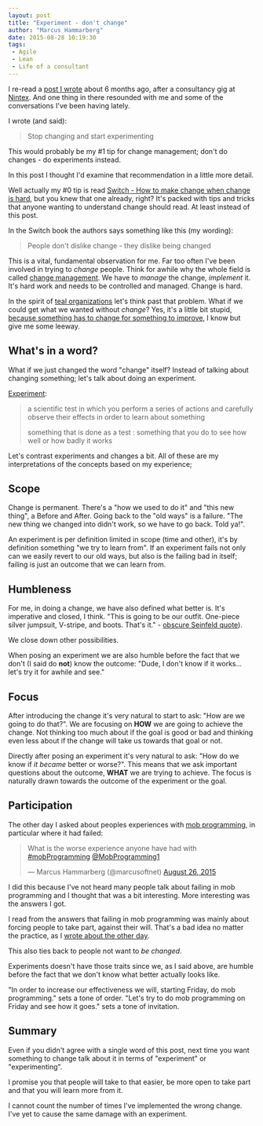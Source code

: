 ```yaml
---
layout: post
title: "Experiment - don't change"
author: "Marcus Hammarberg"
date: 2015-08-28 10:19:30
tags:
 - Agile
 - Lean
 - Life of a consultant
---
```


I re-read a [post I wrote](/2015/05/stuff-i-said-coaching.html) about 6 months ago, after a consultancy gig at [Nintex](http://www.nintex.com). And one thing in there resounded with me and some of the conversations I've been having lately.

I wrote (and said):

<blockquote>Stop changing and start experimenting</blockquote>

This would probably be my #1 tip for change management; don't do changes - do experiments instead.

In this post I thought I'd examine that recommendation in a little more detail.

<!-- excerpt-end -->

Well actually my #0 tip is read [Switch - How to make change when change is hard](http://heathbrothers.com/books/switch/), but you knew that one already, right? It's packed with tips and tricks that anyone wanting to understand change should read. At least instead of this post.

In the Switch book the authors says something like this (my wording):

<blockquote>People don't dislike change - they dislike being changed</blockquote>

This is a vital, fundamental observation for me. Far too often I've been involved in trying to *change* people. Think for awhile why the whole field is called [change management](https://www.wikiwand.com/en/Change_management). We have to *manage* the change, *implement* it. It's hard work and needs to be controlled and managed. Change is hard.

In the spirit of [teal organizations](https://www.marcusoft.net/2015/04/what-is-the-problem.html) let's think past that problem. What if we could get what we wanted without *change*?
Yes, it's a little bit stupid, [because something has to change for something to improve](https://www.marcusoft.net/2013/10/YesITalkAboutChange.html), I know but give me some leeway.

## What's in a word?

What if we just changed the word "change" itself? Instead of talking about changing something; let's talk about doing an experiment.

[Experiment](http://www.merriam-webster.com/dictionary/experiment):

<blockquote><p>a scientific test in which you perform a series of actions and carefully observe their effects in order to learn about something</p>
 <p>something that is done as a test : something that you do to see how well or how badly it works</p>
</blockquote>

Let's contrast experiments and changes a bit. All of these are my interpretations of the concepts based on my experience;

## Scope

Change is permanent. There's a "how we used to do it" and "this new thing", a Before and After.
Going back to the "old ways" is a failure. "The new thing we changed into didn't work, so we have to go back. Told ya!".

An experiment is per definition limited in scope (time and other), it's by definition something "we try to learn from". If an experiment fails not only can we easily revert to our old ways, but also is the failing bad in itself; failing is just an outcome that we can learn from.

## Humbleness

For me, in doing a change, we have also defined what better is. It's imperative and closed, I think. "This is going to be our outfit. One-piece silver jumpsuit, V-stripe, and boots. That's it." - [obscure Seinfeld quote](http://www.seinfeldscripts.com/TheJacket.htm)).

We close down other possibilities.

When posing an experiment we are also humble before the fact that we don't (I said do **not**) know the outcome: "Dude, I don't know if it works... let's try it for awhile and see."

## Focus

After introducing the change it's very natural to start to ask: "How are we going to do that?". We are focusing on **HOW** we are going to achieve the change. Not thinking too much about if the goal is good or bad and thinking even less about if the change will take us towards that goal or not.

Directly after posing an experiment it's very natural to ask: "How do we know if *it became* better or worse?". This means that we ask important questions about the outcome, **WHAT** we are trying to achieve.
The focus is naturally drawn towards the outcome of the experiment or the goal.

## Participation

The other day I asked about peoples experiences with [mob programming](http://mobprogramming.com), in particular where it had failed:

<blockquote class="twitter-tweet" lang="en"><p lang="en" dir="ltr">What is the worse experience anyone have had with <a href="https://twitter.com/hashtag/mobprogramming?src=hash">#mobProgramming</a> <a href="https://twitter.com/MobProgramming1">@MobProgramming1</a></p>&mdash; Marcus Hammarberg (@marcusoftnet) <a href="https://twitter.com/marcusoftnet/status/636401723892871170">August 26, 2015</a></blockquote>
<script async src="//platform.twitter.com/widgets.js" charset="utf-8"></script>

I did this because I've not heard many people talk about failing in mob programming and I thought that was a bit interesting. More interesting was the answers I got.

I read from the answers that failing in mob programming was mainly about forcing people to take part, against their will. That's a bad idea no matter the practice, as I [wrote about the other day](https://www.marcusoft.net/2015/08/wash-your-hands---make-your-hands-clean.html).

This also ties back to people not want to *be changed*.

Experiments doesn't have those traits since we, as I said above, are humble before the fact that we don't know what better actually looks like.

"In order to increase our effectiveness we will, starting Friday, do mob programming." sets a tone of order.
"Let's try to do mob programming on Friday and see how it goes." sets a tone of invitation.

## Summary

Even if you didn't agree with a single word of this post, next time you want something to change talk about it in terms of "experiment" or "experimenting".

I promise you that people will take to that easier, be more open to take part and that you will learn more from it.

I cannot count the number of times I've implemented the wrong change.
I've yet to cause the same damage with an experiment.
